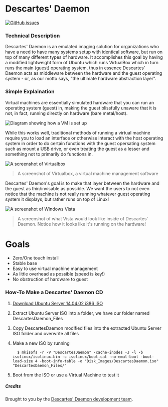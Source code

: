 Descartes' Daemon
=================

[![GitHub issues](https://img.shields.io/github/issues/JacobJWalker/DescartesDaemon.svg)](https://github.com/JacobJWalker/VubuntuBox/issues)

### Technical Description
Descartes' Daemon is an emulated imaging solution for organizations who have a need to have many systems setup with identical software, but run on top of many different types of hardware. It accomplishes this goal by having a modified lightweight form of Ubuntu which runs VirtualBox which in turn runs the main (guest) operating system, thus in essence Descartes' Daemon acts as middleware between the hardware and the guest operating system - or, as our motto says, "the ultimate hardware abstraction layer".

### Simple Explaination
Virtual machines are essentially simulated hardware that you can run an operating system (guest) in, making the guest blissfully unaware that it is not, in fact, running directly on hardware (bare metal/host). 

![Diagram showing how a VM is set up](https://ryantrotz.com/wp-content/uploads/2011/11/guest-os-virtualization.png)

While this works well, traditional methods of running a virtual machine require you to load an interface or otherwise interact with the host operating system in order to do certain functions with the guest opersating system such as mount a USB drive, or even treating the guest as a lesser and something not to primarily do functions in. 

![A screenshot of Virtualbox](http://screenshots.en.sftcdn.net/en/scrn/58000/58734/oracle-vm-virtualbox-6.jpg)
>A screenshot of Virtualbox, a virtual machine management software


Descartes' Daemon's goal is to make that layer between the hardware and the guest as thin/invisable as possible. We want the users to not even notice that the machine is not really running whatever guest operating system it displays, but rather runs on top of Linux!

![A screenshot of Windows Vista](http://img06.deviantart.net/0761/i/2009/029/0/f/windows_vista_default_login_11_by_raulwindows.jpg)
>A screenshot of what Vista would look like inside of Descartes' Daemon. Notice how it looks like it's running on the hardware!

# Goals
- Zero/One touch install
- Stable base
- Easy to use virtual machine management
- As little overhead as possible (speed is key!)
- No obstruction of hardware to guest

### How-To Make a Descartes' Daemon CD ###

1. [Download Ubuntu Server 14.04.02 i386 ISO](http://old-releases.ubuntu.com/releases/trusty/)

2. Extract Ubuntu Server ISO into a folder, we have our folder named DescartesDaemon_Files

3. Copy DescartesDaemon modified files into the extracted  Ubuntu Server ISO folder and overwrite all files

4. Make a new ISO by running 
            
         $ mkisofs -r -V "DescartesDaemon" -cache-inodes -J -l -b isolinux/isolinux.bin -c isolinux/boot.cat -no-emul-boot -boot-load-size 4 -boot-info-table -o "Disk_Images/DescartesDaemon.iso" "DescartesDaemon_Files/"

5. Boot from the ISO or use a Virtual Machine to test it

##### Credits
Brought to you by the [Descartes' Daemon development team](https://github.com/JacobJWalker/DescartesDaemon/graphs/contributors).
